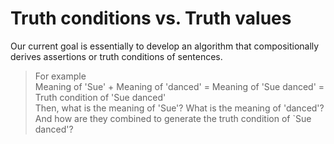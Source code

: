 # Truth conditions vs. Truth values

Our current goal is essentially to develop an algorithm that compositionally derives assertions or truth conditions of sentences. 

> For example <br>
> Meaning of 'Sue' + Meaning of 'danced' = Meaning of 'Sue danced' = Truth condition of 'Sue danced' <br>
> Then, what is the meaning of 'Sue'? What is the meaning of 'danced'? And how are they combined to generate the truth condition of `Sue danced'? 


